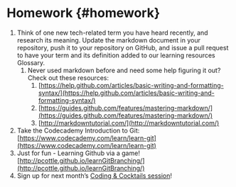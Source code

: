 # Homework {#homework}

1.  Think of one new tech-related term you have heard recently, and research its meaning. Update the markdown document in your repository, push it to your repository on GitHub, and issue a pull request to have your term and its definition added to our learning resources Glossary.
    1.  Never used markdown before and need some help figuring it out? Check out these resources:
        1.  [https://help.github.com/articles/basic-writing-and-formatting-syntax/](https://help.github.com/articles/basic-writing-and-formatting-syntax/)
        2.  [https://guides.github.com/features/mastering-markdown/](https://guides.github.com/features/mastering-markdown/)
        3.  [http://markdowntutorial.com/](http://markdowntutorial.com/)
2.  Take the Codecademy Introduction to Git: [https://www.codecademy.com/learn/learn-git](https://www.codecademy.com/learn/learn-git)
3.  Just for fun - Learning Github via a game! [http://pcottle.github.io/learnGitBranching/](http://pcottle.github.io/learnGitBranching/)
4.  Sign up for next month’s [Coding &amp; Cocktails session](https://www.eventbrite.com/e/coding-cocktails-april-tickets-21508067208)!